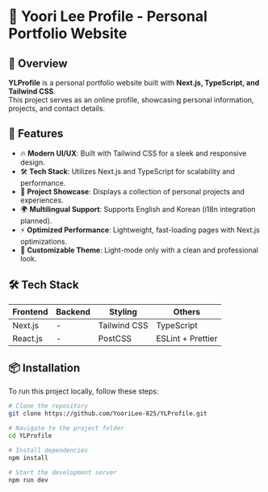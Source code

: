 # 🌟 Yoori Lee Profile - Personal Portfolio Website

## 📌 Overview
**YLProfile** is a personal portfolio website built with **Next.js, TypeScript, and Tailwind CSS**.  
This project serves as an online profile, showcasing personal information, projects, and contact details.

## 🚀 Features
- 🔥 **Modern UI/UX**: Built with Tailwind CSS for a sleek and responsive design.
- 🛠️ **Tech Stack**: Utilizes Next.js and TypeScript for scalability and performance.
- 📂 **Project Showcase**: Displays a collection of personal projects and experiences.
- 🌍 **Multilingual Support**: Supports English and Korean (i18n integration planned).
- ⚡ **Optimized Performance**: Lightweight, fast-loading pages with Next.js optimizations.
- 🎨 **Customizable Theme**: Light-mode only with a clean and professional look.

## 🛠️ Tech Stack
| Frontend        | Backend  | Styling         | Others            |
|----------------|---------|----------------|--------------------|
| Next.js        | -       | Tailwind CSS    | TypeScript        |
| React.js       | -       | PostCSS        | ESLint + Prettier |

## 📦 Installation
To run this project locally, follow these steps:

```bash
# Clone the repository
git clone https://github.com/YooriLee-825/YLProfile.git

# Navigate to the project folder
cd YLProfile

# Install dependencies
npm install

# Start the development server
npm run dev
